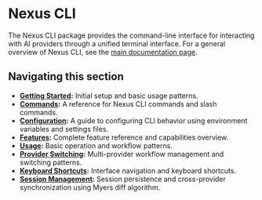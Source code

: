 # Nexus CLI

The Nexus CLI package provides the command-line interface for interacting with AI providers through a unified terminal interface. For a general overview of Nexus CLI, see the [main documentation page](../README.md).

## Navigating this section

- **[Getting Started](./getting-started.md):** Initial setup and basic usage patterns.
- **[Commands](./commands.md):** A reference for Nexus CLI commands and slash commands.
- **[Configuration](./configuration.md):** A guide to configuring CLI behavior using environment variables and settings files.
- **[Features](./features.md):** Complete feature reference and capabilities overview.
- **[Usage](./usage.md):** Basic operation and workflow patterns.
- **[Provider Switching](./provider-switching.md):** Multi-provider workflow management and switching patterns.
- **[Keyboard Shortcuts](./keyboard-shortcuts.md):** Interface navigation and keyboard shortcuts.
- **[Session Management](./session-management.md):** Session persistence and cross-provider synchronization using Myers diff algorithm.
